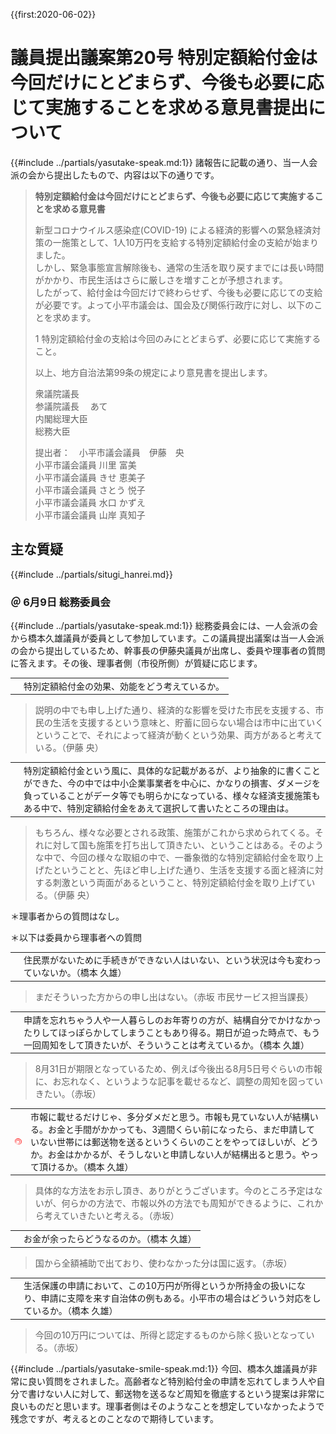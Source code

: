 {{first:2020-06-02}}
# 議員提出議案第20号 特別定額給付金は今回だけにとどまらず、今後も必要に応じて実施することを求める意見書提出について

{{#include ../partials/yasutake-speak.md:1}} 諸報告に記載の通り、当一人会派の会から提出したもので、内容は以下の通りです。

> **特別定額給付金は今回だけにとどまらず、今後も必要に応じて実施することを求める意見書**
>
> 新型コロナウイルス感染症(COVID-19) による経済的影響への緊急経済対策の一施策として、1人10万円を支給する特別定額給付金の支給が始まりました。  
しかし、緊急事態宣言解除後も、通常の生活を取り戻すまでには長い時間がかかり、市民生活はさらに厳しさを増すことが予想されます。  
したがって、給付金は今回だけで終わらせず、今後も必要に応じての支給が必要です。よって小平市議会は、国会及び関係行政庁に対し、以下のことを求めます。
>
> 1 特別定額給付金の支給は今回のみにとどまらず、必要に応じて実施すること。
> 
> 以上、地方自治法第99条の規定により意見書を提出します。  
> 
> 衆議院議長  
> 参議院議長    　あて  
> 内閣総理大臣  
> 総務大臣
>
>
> 提出者：　小平市議会議員　伊藤　央  
> 小平市議会議員 川里 富美  
> 小平市議会議員 きせ 恵美子  
> 小平市議会議員 さとう 悦子  
> 小平市議会議員 水口 かずえ  
> 小平市議会議員 山岸 真知子

## 主な質疑
{{#include ../partials/situgi_hanrei.md}}

### ＠ 6月9日 総務委員会
{{#include ../partials/yasutake-speak.md:1}} 総務委員会には、一人会派の会から橋本久雄議員が委員として参加しています。この議員提出議案は当一人会派の会から提出しているため、幹事長の伊藤央議員が出席し、委員や理事者の質問に答えます。その後、理事者側（市役所側）が質疑に応じます。

<table class="qanda"><tr><td><i class="fa fa-question-circle-o" aria-label="その他 議員による質問"></i></td><td>
特別定額給付金の効果、効能をどう考えているか。
</td></tr></table>

> 説明の中でも申し上げた通り、経済的な影響を受けた市民を支援する、市民の生活を支援するという意味と、貯蓄に回らない場合は市中に出ていくということで、それによって経済が動くという効果、両方があると考えている。（伊藤 央）

<table class="qanda"><tr><td><i class="fa fa-question-circle-o" aria-label="その他 議員による質問"></i></td><td>
特別定額給付金という風に、具体的な記載があるが、より抽象的に書くことができた、今の中では中小企業事業者を中心に、かなりの損害、ダメージを負っていることがデータ等でも明らかになっている、様々な経済支援施策もある中で、特別定額給付金をあえて選択して書いたところの理由は。
</td></tr></table>

> もちろん、様々な必要とされる政策、施策がこれから求められてくる。それに対して国も施策を打ち出して頂きたい、ということはある。そのような中で、今回の様々な取組の中で、一番象徴的な特別定額給付金を取り上げたということと、先ほど申し上げた通り、生活を支援する面と経済に対する刺激という両面があるということ、特別定額給付金を取り上げている。（伊藤 央）

＊理事者からの質問はなし。

＊以下は委員から理事者への質問

<table class="qanda"><tr><td><i class="fa fa-question-circle hitori" aria-label="一人会派の会 その他議員による質問"></i></td><td>
住民票がないために手続きができない人はいない、という状況は今も変わっていないか。（橋本 久雄）
</td></tr></table>

> まだそういった方からの申し出はない。（赤坂 市民サービス担当課長）

<table class="qanda"><tr><td><i class="fa fa-question-circle hitori" aria-label="一人会派の会 その他議員による質問"></i></td><td>
申請を忘れちゃう人や一人暮らしのお年寄りの方が、結構自分でかけなかったりしてほっぽらかしてしまうこともあり得る。期日が迫った時点で、もう一回周知をして頂きたいが、そういうことは考えているか。（橋本 久雄）
</td></tr></table>

> 8月31日が期限となっているため、例えば今後出る8月5日号ぐらいの市報に、お忘れなく、というような記事を載せるなど、調整の周知を図っていきたい。（赤坂）

<table class="qanda"><tr><td><img src="../icons/nijumaru.png" class="noshadow"><i class="fa fa-question-circle hitori" aria-label="一人会派の会 その他議員による質問"></i></td><td>
市報に載せるだけじゃ、多分ダメだと思う。市報も見ていない人が結構いる。お金と手間がかかっても、3週間くらい前になったら、まだ申請していない世帯には郵送物を送るというくらいのことをやってほしいが、どうか。お金はかかるが、そうしないと申請しない人が結構出ると思う。やって頂けるか。（橋本 久雄）
</td></tr></table>

> 具体的な方法をお示し頂き、ありがとうございます。今のところ予定はないが、何らかの方法で、市報以外の方法でも周知ができるように、これから考えていきたいと考える。（赤坂）

<table class="qanda"><tr><td><i class="fa fa-question-circle hitori" aria-label="一人会派の会 その他議員による質問"></i></td><td>
お金が余ったらどうなるのか。（橋本 久雄）
</td></tr></table>

> 国から全額補助で出ており、使わなかった分は国に返す。（赤坂）

<table class="qanda"><tr><td><i class="fa fa-question-circle hitori" aria-label="一人会派の会 その他議員による質問"></i></td><td>
生活保護の申請において、この10万円が所得というか所持金の扱いになり、申請に支障を来す自治体の例もある。小平市の場合はどういう対応をしているか。（橋本 久雄）
</td></tr></table>

> 今回の10万円については、所得と認定するものから除く扱いとなっている。（赤坂）

{{#include ../partials/yasutake-smile-speak.md:1}} 今回、橋本久雄議員が非常に良い質問をされました。高齢者など特別給付金の申請を忘れてしまう人や自分で書けない人に対して、郵送物を送るなど周知を徹底するという提案は非常に良いものだと思います。理事者側はそのようなことを想定していなかったようで残念ですが、考えるとのことなので期待しています。

